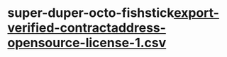 # super-duper-octo-fishstick[export-verified-contractaddress-opensource-license-1.csv](https://github.com/muhammadarifin88/super-duper-octo-fishstick/files/12694259/export-verified-contractaddress-opensource-license-1.csv)
